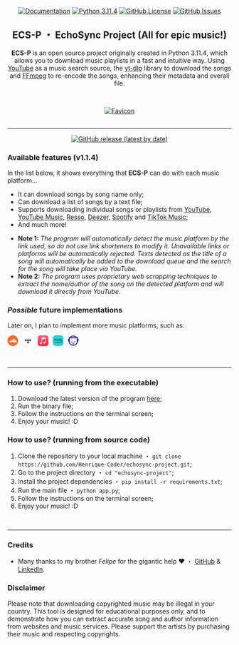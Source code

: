 <p align='center'>
    <a href='https://github.com/Henrique-Coder/echosync-project/blob/main/README.md'>
        <img src='https://img.shields.io/badge/DOCS-soon...-lightgray?style=for-the-badge' alt='Documentation'></a>
    <a href='https://www.python.org/downloads/release/python-3114/'>
        <img src='https://img.shields.io/badge/Python-3.11.4-blue?style=for-the-badge&logo=python' alt='Python 3.11.4'></a>
    <a href='https://opensource.org/license/mit/'>
        <img src='https://img.shields.io/github/license/Henrique-Coder/echosync-project?style=for-the-badge&logo=github&color=blue' alt='GitHub License'></a>
    <a href='https://github.com/Henrique-Coder/echosync-project/issues'>
        <img src='https://img.shields.io/github/issues/Henrique-Coder/echosync-project?style=for-the-badge&logo=github&color=blue' alt='GitHub Issues'></a>

<center>

## ECS-P ・ EchoSync Project (All for epic music!)

</center>

<center>

**ECS-P** is an open source project originally created in Python 3.11.4, which allows you to download music playlists in
a fast and intuitive way. Using [YouTube](https://www.youtube.com/) as a music search source,
the [yt-dlp](https://pypi.org/project/yt-dlp/) library to download the songs and [FFmpeg](https://ffmpeg.org/) to
re-encode the songs, enhancing their metadata and overall file.

</center>

<br>
<p align='center'>
    <a href='https://github.com/Henrique-Coder/echosync-project'>
        <img src='favicon.ico' width='72' height='72' alt='Favicon'></a>
<br><br>

---

<p align='center'>
  <a href='https://github.com/Henrique-Coder/echosync-project/releases/latest'>
    <img src='https://img.shields.io/github/v/release/Henrique-Coder/echosync-project?color=red&style=for-the-badge' alt='GitHub release (latest by date)'></a><p>

### Available features (v1.1.4)

In the list below, it shows everything that **ECS-P** can do with each music platform...

- It can download songs by song name only;
- Can download a list of songs by a text file;
- Supports downloading individual songs or playlists
  from [YouTube](https://www.youtube.com/), [YouTube Music](https://music.youtube.com/), [Resso](https://www.resso.com/), [Deezer](https://www.deezer.com/), [Spotify](https://www.spotify.com/)
  and [TikTok Music](https://music.tiktok.com/);
- And much more!

* **Note 1:** _The program will automatically detect the music platform by the link used, so do not use link shorteners
  to modify it. Unavailable links or platforms will be automatically rejected. Texts detected as the title of a song
  will automatically be added to the download queue and the search for the song will take place via YouTube._
* **Note 2:** _The program uses proprietary web scrapping techniques to extract the name/author of the song on the
  detected platform and will download it directly from YouTube._

### _Possible_ future implementations

Later on, I plan to implement more music platforms, such as:

<p align='left'>
    <img src=".github/music_platforms/todo/soundcloud.png" alt="Soundcloud" style="display:inline-block; width:24px; height:24px; margin-right: 6px;">
    <img src=".github/music_platforms/todo/tidal.png" alt="Tidal" style="display:inline-block; width:24px; height:24px; margin-right: 6px;">
    <img src=".github/music_platforms/todo/apple_music.png" alt="Apple Music" style="display:inline-block; width:24px; height:24px; margin-right: 6px;">
    <img src=".github/music_platforms/todo/amazon_music.png" alt="Amazon Music" style="display:inline-block; width:24px; height:24px; margin-right: 6px;">
    <img src=".github/music_platforms/todo/napster.png" alt="Napster" style="display:inline-block; width:24px; height:24px; margin-right: 6px;">
</p>
<br>

---

### How to use? (running from the executable)

1. Download the latest version of the
   program [here](https://github.com/Henrique-Coder/echosync-project/releases/latest);
2. Run the binary file;
3. Follow the instructions on the terminal screen;
4. Enjoy your music! :D

### How to use? (running from source code)

1. Clone the repository to your local machine ・ `git clone https://github.com/Henrique-Coder/echosync-project.git`;
2. Go to the project directory ・ `cd "echosync-project"`;
3. Install the project dependencies ・ `pip install -r requirements.txt`;
4. Run the main file ・ `python app.py`;
5. Follow the instructions on the terminal screen;
6. Enjoy your music! :D

<br>

---

### Credits

- Many thanks to my brother _Felipe_ for the gigantic help ❤️ ・ [GitHub](https://github.com/cidadedolag) & [LinkedIn](https://www.linkedin.com/in/cidadedolag/).

### Disclaimer

Please note that downloading copyrighted music may be illegal in your country.
This tool is designed for educational purposes only, and to demonstrate how you can extract accurate song and author information from websites and music services.
Please support the artists by purchasing their music and respecting copyrights.
